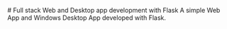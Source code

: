 <p align="center"
  <img src="images/flask.png"></img>
</p>
# Full stack Web and Desktop app development with Flask
A simple Web App and Windows Desktop App developed with Flask.
